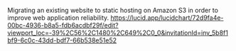 Migrating an existing website to static hosting on Amazon S3 in order to improve web application reliability.
https://lucid.app/lucidchart/72d9fa4e-00bc-4936-b8a5-fdb6acdbf29f/edit?viewport_loc=-39%2C56%2C1480%2C649%2C0_0&invitationId=inv_5b8f1bf9-6c0c-43dd-bdf7-66b538e51e52
